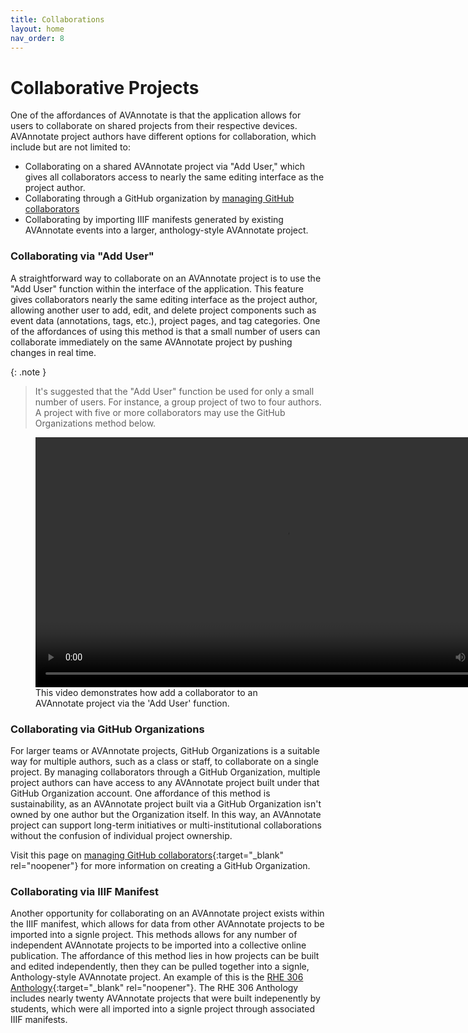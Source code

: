 ```yaml
---
title: Collaborations
layout: home
nav_order: 8
---
```


# Collaborative Projects
One of the affordances of AVAnnotate is that the application allows for users to collaborate on shared projects from their respective devices. AVAnnotate project authors have different options for collaboration, which include but are not limited to:

- Collaborating on a shared AVAnnotate project via "Add User," which gives all collaborators access to nearly the same editing interface as the project author.
- Collaborating through a GitHub organization by [managing GitHub collaborators](https://avannotate.github.io/documentation/pages/gh-collab/)
- Collaborating by importing IIIF manifests generated by existing AVAnnotate events into a larger, anthology-style AVAnnotate project.

### Collaborating via "Add User"
A straightforward way to collaborate on an AVAnnotate project is to use the "Add User" function within the interface of the application. This feature gives collaborators nearly the same editing interface as the project author, allowing another user to add, edit, and delete project components such as event data (annotations, tags, etc.), project pages, and tag categories. One of the affordances of using this method is that a small number of users can collaborate immediately on the same AVAnnotate project by pushing changes in real time. 

{: .note }
> It's suggested that the "Add User" function be used for only a small number of users. For instance, a group project of two to four authors. A project with five or more collaborators may use the GitHub Organizations method below.

<figure>
  <video width="800" height="400" controls
         aria-label="This video demonstrates how to add a collaborator to an AVAnnotate project via the 'Add User' method. First, in project settings, select 'Add Collaborator' at the bottom of the page. Then type in the GitHub username of the collaborator being added. Select 'Save' and then save the project settings for the user to receive a notification to accept access to the AVAnnotate project.'"
         title="Adding a collaborator to AVAnnotate project">
    <source src="[https://archive.org/download/import_event_edited_1/import_event_edited_1.mp4](https://ia601007.us.archive.org/21/items/anva_20250914/anva.mp4)" type="video/mp4">
    Your browser does not support the video tag.
  </video>
  <figcaption>This video demonstrates how add a collaborator to an AVAnnotate project via the 'Add User' function.</figcaption>
</figure>

### Collaborating via GitHub Organizations
For larger teams or AVAnnotate projects, GitHub Organizations is a suitable way for multiple authors, such as a class or staff, to collaborate on a single project. By managing collaborators through a GitHub Organization, multiple project authors can have access to any AVAnnotate project built under that GitHub Organization account. One affordance of this method is sustainability, as an AVAnnotate project built via a GitHub Organization isn't owned by one author but the Organization itself. In this way, an AVAnnotate project can support long-term initiatives or multi-institutional collaborations without the confusion of individual project ownership. 

Visit this page on [managing GitHub collaborators](https://avannotate.github.io/documentation/pages/gh-collab/){:target="_blank" rel="noopener"} for more information on creating a GitHub Organization. 

### Collaborating via IIIF Manifest
Another opportunity for collaborating on an AVAnnotate project exists within the IIIF manifest, which allows for data from other AVAnnotate projects to be imported into a signle project. This methods allows for any number of independent AVAnnotate projects to be imported into a collective online publication. The affordance of this method lies in how projects can be built and edited independently, then they can be pulled together into a signle, Anthology-style AVAnnotate project. An example of this is the [RHE 306 Anthology](https://trentwintermeier.github.io/rhe-306-anthology/){:target="_blank" rel="noopener"}. The RHE 306 Anthology includes nearly twenty AVAnnotate projects that were built indepenently by students, which were all imported into a signle project through associated IIIF manifests. 



